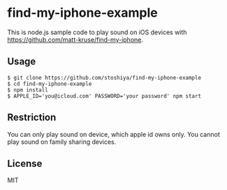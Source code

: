 # find-my-iphone-example

This is node.js sample code to play sound on iOS devices with <https://github.com/matt-kruse/find-my-iphone>.

## Usage

```
$ git clone https://github.com/stoshiya/find-my-iphone-example
$ cd find-my-iphone-example
$ npm install
$ APPLE_ID='you@icloud.com' PASSWORD='your password' npm start
```

## Restriction

You can only play sound on device, which apple id owns only. You cannot play sound on family sharing devices.

## License

MIT
